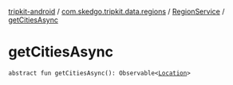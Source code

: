 [tripkit-android](../../index.md) / [com.skedgo.tripkit.data.regions](../index.md) / [RegionService](index.md) / [getCitiesAsync](./get-cities-async.md)

# getCitiesAsync

`abstract fun getCitiesAsync(): Observable<`[`Location`](../../com.skedgo.android.common.model/-location/index.md)`>`